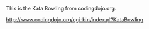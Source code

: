 This is the Kata Bowling from codingdojo.org.

http://www.codingdojo.org/cgi-bin/index.pl?KataBowling
